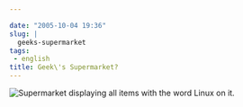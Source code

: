 ```yaml
---

date: "2005-10-04 19:36"
slug: |
  geeks-supermarket
tags:
 - english
title: Geek\'s Supermarket?
---
```


![Supermarket displaying all items with the word Linux on
it.](http://static.flickr.com/25/49379632_82dd20cf5c.jpg?v=0)
